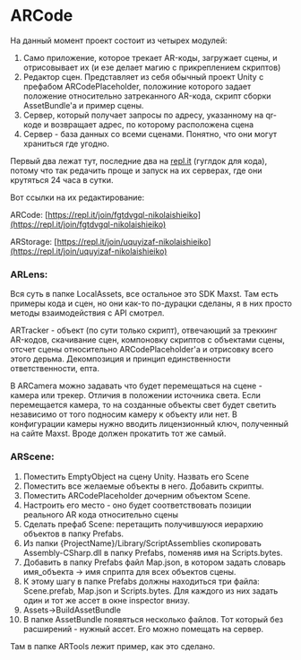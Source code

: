# ARCode

На данный момент проект состоит из четырех модулей:

1. Само приложение, которое трекает AR-коды, загружает сцены, и отрисовывает их (и езе делает магию с прикреплением скриптов)
2. Редактор сцен. Представляет из себя обычный проект Unity с префабом ARCodePlaceholder, положиние которого задает положение относительно затреканного AR-кода, скрипт сборки AssetBundle'а и пример сцены.
3. Сервер, который получает запросы по адресу, указанному на qr-коде и возвращает адрес, по которому расположена сцена
4. Сервер - база данных со всеми сценами. Понятно, что они могут храниться где угодно.

Первый два лежат тут, последние два на [repl.it](http://repl.it) (гуглдок для кода), потому что так редачить проще и запуск на их серверах, где они крутяться 24 часа в сутки.

Вот ссылки на их редактирование:

ARCode: [https://repl.it/join/fgtdvgql-nikolaishieiko](https://repl.it/join/fgtdvgql-nikolaishieiko)

ARStorage: [https://repl.it/join/uquyizaf-nikolaishieiko](https://repl.it/join/uquyizaf-nikolaishieiko)

### ARLens:

Вся суть в папке LocalAssets, все остальное это SDK Maxst. Там есть примеры кода и сцен, но они как-то по-дурацки сделаны, я в них просто методы взаимодействия с API смотрел.

ARTracker - объект (по сути только скрипт), отвечающий за треккинг AR-кодов, скачивание сцен, компоновку скриптов с объектами сцены, отсчет сцены относительно ARCodePlaceholder'а и отрисовку всего этого дерьма. Декомпозиция и принцип единственности ответственности, епта. 

В ARCamera можно задавать что будет перемещаться на сцене - камера или трекер. Отличия в положении источника света. Если перемещается камера, то на созданные объекты свет будет светить независимо от того подносим камеру к объекту или нет. В конфигурации камеры нужно вводить лицензионный ключ, полученный на сайте Maxst. Вроде должен прокатить тот же самый.

### ARScene:

1. Поместить EmptyObject на сцену Unity. Назвать его Scene
2. Поместить все желаемые объекты в него. Добавить скрипты. 
3. Поместить ARCodePlaceholder дочерним объектом Scene.
4. Настроить его место - оно будет соответствовать позиции реального AR кода относительно сцены
5. Сделать префаб Scene: перетащить получившуюся иерархию объектов в папку Prefabs.
6. Из папки {ProjectName}/Library/ScriptAssemblies скопировать Assembly-CSharp.dll в папку Prefabs, поменяв имя на Scripts.bytes.
7. Добавить в папку Prefabs файл Map.json, в котором задать словарь имя_объекта → имя сприпта для всех объектов сцены.
8. К этому шагу в папке Prefabs должны находиться три файла: Scene.prefab, Map.json и  Scripts.bytes. Для каждого из них задать один и тот же ассет в окне inspector внизу.
9. Assets→BuildAssetBundle 
10. В папке AssetBundle появяться несколько файлов. Тот который без расширений - нужный ассет. Его можно помещать на сервер.

Там в папке ARTools лежит пример, как это сделано.
